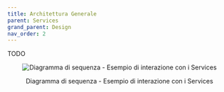 ```yaml
---
title: Architettura Generale
parent: Services
grand_parent: Design
nav_order: 2
---
```


TODO

<div align="center">
<img src="https://images2.imgbox.com/28/69/5ucEAzIp_o.png" alt="Diagramma di sequenza - Esempio di interazione con i Services">
<p align="center"> Diagramma di sequenza - Esempio di interazione con i Services </p>
</div>
